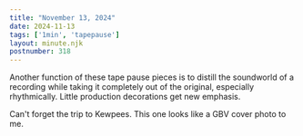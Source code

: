 ```yaml
---
title: "November 13, 2024"
date: 2024-11-13
tags: ['1min', 'tapepause']
layout: minute.njk
postnumber: 318
---
```

Another function of these tape pause pieces is to distill the soundworld of a recording while taking it completely out of the original, especially rhythmically. Little production decorations get new emphasis. 

Can't forget the trip to Kewpees. This one looks like a GBV cover photo to me. 